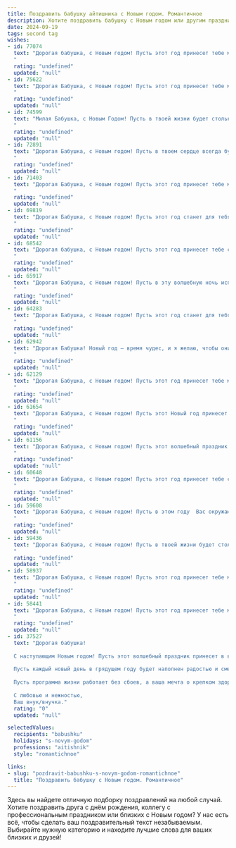 ```yaml
---
title: Поздравить бабушку айтишника с Новым годом. Романтичное
description: Хотите поздравить бабушку с Новым годом или другим праздником? Наш ИИ создаст незабываемое поздравление, а вы обязательно выделитесь среди других.  
date: 2024-09-19
tags: second tag
wishes:
- id: 77074
  text: "Дорогая бабушка, с Новым годом! Пусть этот год принесет тебе море радости, тепла и любви, как много лет назад, когда ты впервые увидела снежную сказку.  Пусть твои глаза светятся так же ярко, как праздничные огни, а сердце бьется в такт волшебной мелодии этого праздника.  Счастья тебе, моя дорогая, и пусть Новый год станет для тебя началом нового, прекрасного этапа!
  "
  rating: "undefined"
  updated: "null"
- id: 75622
  text: "Дорогая Бабушка, с Новым годом! Пусть этот год принесет тебе море счастья, крепкого здоровья и теплоты! Пусть рядом всегда будут любимые люди, а в глазах - искрящийся огонь радости!  Пусть мир вокруг тебя будет наполнен волшебством и чудесами, как в сказке. И пусть твоя работа айтишника приносит тебе заслуженное удовольствие и успех!
  "
  rating: "undefined"
  updated: "null"
- id: 74599
  text: "Милая Бабушка, с Новым Годом! Пусть в твоей жизни будет столько же тепла и света, сколько звезд на новогоднем небе. Пусть каждый день будет наполнен радостью, а здоровье крепнет с каждым годом.  Пусть в новом году ты будешь окружена заботой и любовью близких, как и всегда.  Я очень люблю тебя!
  "
  rating: "undefined"
  updated: "null"
- id: 72891
  text: "Дорогая Бабушка, с Новым годом! Пусть в твоем сердце всегда будет тепло и уют, как в новогоднюю ночь, а наша любовь станет для тебя лучшим подарком. Пусть этот год принесет здоровье, радость и много-много счастливых мгновений, которые мы с тобой обязательно разделим!
  "
  rating: "undefined"
  updated: "null"
- id: 71403
  text: "Дорогая Бабушка, с Новым годом! Пусть этот год принесет тебе море любви, тепла и радости! Пусть твоя жизнь сияет как новогодняя елка, а душа наполняется только добрыми и светлыми чувствами. Я желаю тебе крепкого здоровья, чтобы ты всегда оставалась молодой и энергичной, как юный айтишник за своим компьютером!
  "
  rating: "undefined"
  updated: "null"
- id: 69819
  text: "Дорогая Бабушка, с Новым годом! Пусть этот год станет для тебя особенно волшебным, filled with love and joy. Пусть каждая минута будет наполнена теплом, заботой и душевным спокойствием. Будь счастлива, здорова, и пусть твои мечты всегда сбываются.
  "
  rating: "undefined"
  updated: "null"
- id: 68542
  text: "Дорогая бабушка, с Новым годом! Пусть этот год принесет тебе столько же тепла и любви, сколько ты даришь нам. Пусть он будет полон радости, добрых новостей и, конечно же, твоих любимых тортиков. Пусть наша digital-реальность не  затмит  тебя, а  все самое важное останется по-прежнему. Счастья тебе, моя дорогая!
  "
  rating: "undefined"
  updated: "null"
- id: 65917
  text: "Дорогая Бабушка, с Новым годом! Пусть в эту волшебную ночь исполнятся все твои мечты, а в наступающем году тебе сопутствует удача во всех начинаниях. Ты всегда была для меня настоящим маяком, твоей любви и заботе я безмерно благодарен. Пусть Новый год принесет тебе океан счастья, крепкое здоровье и множество радостных мгновений!
  "
  rating: "undefined"
  updated: "null"
- id: 64283
  text: "Дорогая Бабушка, с Новым годом! Пусть этот год станет для тебя таким же волшебным, теплым и уютным, как твоя любовь. Желаю тебе крепкого здоровья, нескончаемого счастья и пусть твоя душа всегда будет полна ярких красок, как новогодняя елка.
  "
  rating: "undefined"
  updated: "null"
- id: 62942
  text: "Дорогая Бабушка! Новый год — время чудес, и я желаю, чтобы они наполнили твою жизнь любовью, радостью и теплом. Пусть этот год станет для тебя самым счастливым, полным здоровья и новых, ярких впечатлений!  Пусть твои  IT-проекты  развиваются  и  приносят  только  успех!
  "
  rating: "undefined"
  updated: "null"
- id: 62129
  text: "Дорогая Бабушка, с Новым годом! Пусть этот год принесет тебе мир, радость и исполнение всех желаний. Пусть каждый день будет наполнен любовью, заботой и теплом, а звезды на небе всегда светят тебе, как символ твоей доброй души.
  "
  rating: "undefined"
  updated: "null"
- id: 61654
  text: "Дорогая Бабушка, с Новым годом! Пусть этот Новый год принесет тебе волшебство, тепло, уют и исполнение всех заветных желаний. Пусть каждый день будет полон радости, любви и света. Я очень люблю тебя и скучаю, и очень жду нашей встречи, чтобы обнять тебя крепко-крепко. Счастливого Нового года!
  "
  rating: "undefined"
  updated: "null"
- id: 61156
  text: "Дорогая Бабушка, с Новым годом! Пусть этот волшебный праздник принесет тебе море радости, тепла, исполнения желаний и, конечно же, крепкого здоровья. Пусть каждый день этого года будет наполнен покоем, любовью и заботой близких, а твоя душа сияет от счастья, как праздничная елка!
  "
  rating: "undefined"
  updated: "null"
- id: 60648
  text: "Дорогая Бабушка, с Новым годом! Пусть этот год принесет тебе столько же тепла и света, сколько ты дарила нам всю свою жизнь. Пусть он будет полон радости, улыбок и приятных сюрпризов. А я, твой любимый (любимая) айтишник, обещаю, что всегда буду рядом и помогу тебе освоить все прелести цифрового мира. С Новым годом, моя самая любимая Бабушка!
  "
  rating: "undefined"
  updated: "null"
- id: 59608
  text: "Дорогая Бабушка, с Новым годом! Пусть в этом году  Вас окружают любовь, тепло и свет, как чудесные гирлянды, которыми украшен мир наших сердец. Пусть каждый день будет полон радостных событий, а  каждое мгновение будет пронизано настоящей магией.
  "
  rating: "undefined"
  updated: "null"
- id: 59436
  text: "Дорогая Бабушка, с Новым годом! Пусть в твоей жизни будет столько же тепла и любви, сколько ты сама даришь своим близким.  Пусть этот год принесет тебе яркие моменты и добрые вести, а в твоем доме всегда царит уют и радость. И пусть твои внуки всегда будут твоей опорой, как ты всегда была для них.
  "
  rating: "undefined"
  updated: "null"
- id: 58937
  text: "Дорогая Бабушка, с Новым годом! Пусть этот год принесет тебе море счастья, здоровья и любви, как бескрайнее цифровое пространство, в котором работает наш любимый айтишник. 💖✨
  "
  rating: "undefined"
  updated: "null"
- id: 58441
  text: "Дорогая Бабушка, с Новым годом! Пусть этот год принесет тебе море счастья, добра и любви. Пусть твои дни будут светлыми, а сердце - теплым, как уютный зимний вечер.  Пусть каждый день будет наполнен радостью и  сбывшейся мечтой.
  "
  rating: "undefined"
  updated: "null"
- id: 37527
  text: "Дорогая бабушка!
  
  С наступающим Новым годом! Пусть этот волшебный праздник принесет в ваш дом тепло и уют, словно лучи зимнего солнца. Ваша мудрость и любовь, как хороший алгоритм, всегда находят правильное решение в любых ситуациях.
  
  Пусть каждый новый день в грядущем году будет наполнен радостью и смехом, а каждый момент, как поцелуй нежного кода, дарит вам счастье. Вы — наш главный источник вдохновения, и мы ценим каждый миг, проведенный с вами.
  
  Пусть программа жизни работает без сбоев, а ваша мечта о крепком здоровье и радостных днях сбывается с каждым новым шагом. Желаю вам, чтобы в новом году в вашем сердце всегда царила любовь и гармония, как в идеальной системе.
  
  С любовью и нежностью,
  Ваш внук/внучка."
  rating: "0"
  updated: "null"

selectedValues:
  recipients: "babushku"
  holidays: "s-novym-godom"
  professions: "aitishnik"
  style: "romantichnoe"

links:
- slug: "pozdravit-babushku-s-novym-godom-romantichnoe"
  title: "Поздравить бабушку с Новым годом. Романтичное"
---
```


Здесь вы найдете отличную подборку поздравлений на любой случай. 
Хотите поздравить друга с днём рождения, коллегу с профессиональным праздником или близких с Новым годом? У нас есть всё, чтобы сделать ваш поздравительный текст незабываемым. Выбирайте нужную категорию и находите лучшие слова для ваших близких и друзей!
